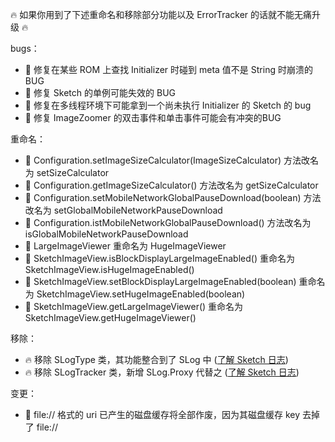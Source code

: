 :fire: 如果你用到了下述重命名和移除部分功能以及 ErrorTracker 的话就不能无痛升级 :fire: 

bugs：
* :bug: 修复在某些 ROM 上查找 Initializer 时碰到 meta 值不是 String 时崩溃的 BUG
* :bug: 修复 Sketch 的单例可能失效的 BUG
* :bug: 修复在多线程环境下可能拿到一个尚未执行 Initializer 的 Sketch 的 bug
* :bug: 修复 ImageZoomer 的双击事件和单击事件可能会有冲突的BUG

重命名：
* :hammer: Configuration.setImageSizeCalculator(ImageSizeCalculator) 方法改名为 setSizeCalculator
* :hammer: Configuration.getImageSizeCalculator() 方法改名为 getSizeCalculator
* :hammer: Configuration.setMobileNetworkGlobalPauseDownload(boolean) 方法改名为 setGlobalMobileNetworkPauseDownload
* :hammer: Configuration.istMobileNetworkGlobalPauseDownload() 方法改名为 isGlobalMobileNetworkPauseDownload
* :hammer: LargeImageViewer 重命名为 HugeImageViewer 
* :hammer: SketchImageView.isBlockDisplayLargeImageEnabled() 重命名为 SketchImageView.isHugeImageEnabled() 
* :hammer: SketchImageView.setBlockDisplayLargeImageEnabled(boolean) 重命名为 SketchImageView.setHugeImageEnabled(boolean) 
* :hammer: SketchImageView.getLargeImageViewer() 重命名为 SketchImageView.getHugeImageViewer() 

移除：
* :fire: 移除 SLogType 类，其功能整合到了 SLog 中 ([了解 Sketch 日志])
* :fire: 移除 SLogTracker 类，新增 SLog.Proxy 代替之 ([了解 Sketch 日志])

变更：
* :hammer: file:// 格式的 uri 已产生的磁盘缓存将全部作废，因为其磁盘缓存 key 去掉了 file://


[了解 Sketch 日志]: ../wiki/log.md
